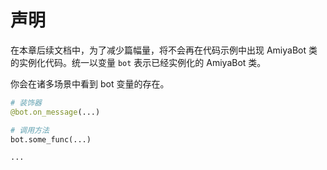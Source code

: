 # 声明

在本章后续文档中，为了减少篇幅量，将不会再在代码示例中出现 AmiyaBot 类的实例化代码。统一以变量 `bot` 表示已经实例化的 AmiyaBot 类。

你会在诸多场景中看到 bot 变量的存在。

```python
# 装饰器
@bot.on_message(...)

# 调用方法
bot.some_func(...)

...
```
